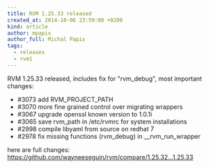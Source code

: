 ```yaml
---
title: RVM 1.25.33 released
created_at: 2014-10-06 23:59:00 +0200
kind: article
author: mpapis
author_full: Michal Papis
tags:
  - releases
  - rvm1
---
```


RVM 1.25.33 released, includes fix for "rvm_debug",
most important changes:

<!-- more -->

- #3073 add RVM_PROJECT_PATH
- #3070 more fine grained control over migrating wrappers
- #3067 upgrade openssl known version to 1.0.1i
- #3065 save rvm_path in /etc/rvmrc for system installations
- #2998 compile libyaml from source on redhat 7
- #2978 fix missing functions (rvm_debug) in __rvm_run_wrapper

here are full changes:
<https://github.com/wayneeseguin/rvm/compare/1.25.32...1.25.33>
